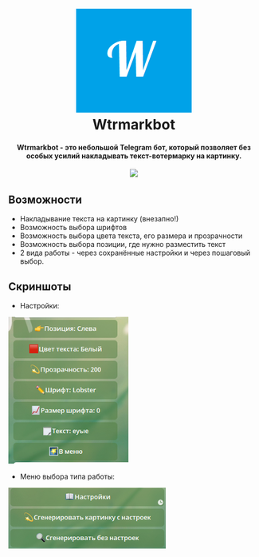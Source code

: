 <h1 align="center">
  <br>
  <a href="https://github.com/kiriharu/wtrmarkbot"><img src="etc/logo.png" alt="Wtrmarkbot"></a>
  <br>
    Wtrmarkbot
  <br>
</h1>

<h4 align="center">Wtrmarkbot - это небольшой Telegram бот, который позволяет без особых усилий накладывать текст-вотермарку на картинку.</h4>


<p align="center">
  <a href="https://github.com/aiogram/aiogram">
    <img src="https://img.shields.io/badge/Made%20with-aiogram-blue">
  </a>
</p>

## Возможности
* Накладывание текста на картинку (внезапно!)
* Возможность выбора шрифтов
* Возможность выбора цвета текста, его размера и прозрачности
* Возможность выбора позиции, где нужно разместить текст
* 2 вида работы - через сохранённые настройки и через пошаговый выбор.

## Скриншоты
* Настройки:

![Settings](etc/settings.png)

* Меню выбора типа работы:

![Generate menu](etc/generate_menu.png)